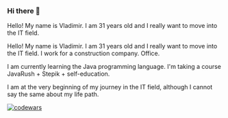 ### Hi there 👋

Hello! My name is Vladimir. I am 31 years old and I really want to move into the IT field.

Hello!
My name is Vladimir. I am 31 years old and I really want to move into the IT field.
I work for a construction company. Office.

I am currently learning the Java programming language. I'm taking a course JavaRush + Stepik + self-education.

I am at the very beginning of my journey in the IT field, although I cannot say the same about my life path.

[![codewars](https://www.codewars.com/users/duker61/badges/large)](https://www.codewars.com/users/username)
